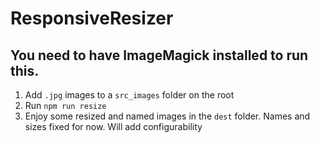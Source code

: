 # ResponsiveResizer

## You need to have ImageMagick installed to run this.

1. Add `.jpg` images to a `src_images` folder on the root
2. Run `npm run resize`
3. Enjoy some resized and named images in the `dest` folder. Names and sizes fixed for now. Will add configurability
